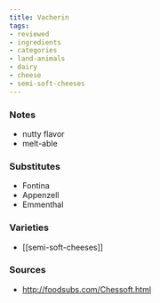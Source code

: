 ```yaml
---
title: Vacherin
tags:
- reviewed
- ingredients
- categories
- land-animals
- dairy
- cheese
- semi-soft-cheeses
---
```

### Notes
- nutty flavor
- melt-able

### Substitutes
- Fontina
- Appenzell
- Emmenthal

### Varieties
* [[semi-soft-cheeses]]

### Sources
* http://foodsubs.com/Chessoft.html
